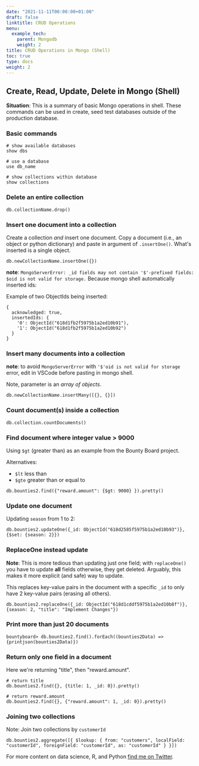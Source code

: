 ```yaml
---
date: "2021-11-11T00:00:00+01:00"
draft: false
linktitle: CRUD Operations
menu:
  example_tech:
    parent: Mongodb
    weight: 2
title: CRUD Operations in Mongo (Shell)
toc: true
type: docs
weight: 2
---
```


## Create, Read, Update, Delete in Mongo (Shell)

**Situation**: This is a summary of basic Mongo operations in shell. These commands can be used in create, seed test databases outside of the production database.

### Basic commands

```{python}
# show available databases
show dbs

# use a database
use db_name

# show collections within database
show collections
```

### Delete an entire collection

```{python}
db.collectionName.drop()
```

### Insert one document into a collection

Create a collection *and* insert one document. Copy a document (i.e., an object or python dictionary) and paste in argument of `.insertOne()`. What's inserted is a single object.

```{python}
db.newCollectionName.insertOne({})
```

**note**: `MongoServerError: _id fields may not contain '$'-prefixed fields: $oid is not valid for storage.` Because mongo shell automatically inserted ids:

Example of two ObjectIds being inserted:
```{python}
{
  acknowledged: true,
  insertedIds: {
    '0': ObjectId("618d1fb2f5975b1a2ed10b91"),
    '1': ObjectId("618d1fb2f5975b1a2ed10b92")
  }
}
```



### Insert many documents into a collection

**note**: to avoid `MongoServerError` with `'$'oid is not valid for storage` error, edit in VSCode before pasting in mongo shell.

Note, parameter is an *array of objects*.

```{python}
db.newCollectionName.insertMany([{}, {}])
```

### Count document(s) inside a collection

```{python}
db.collection.countDocuments()
```

### Find document where integer value > 9000

Using `$gt` (greater than) as an example from the Bounty Board project. 

Alternatives:
- `$lt` less than
- `$gte` greater than or equal to

```{python}
db.bounties2.find({"reward.amount": {$gt: 9000} }).pretty()
```

### Update one document

Updating `season` from 1 to 2:

```{python}
db.bounties2.updateOne({_id: ObjectId("618d2585f5975b1a2ed10b93")}, {$set: {season: 2}})
```

### ReplaceOne instead update

**Note**: This is more tedious than updating just one field; with `replaceOne()` you have to update **all** fields otherwise, they get deleted. Arguably, this makes it more explicit (and safe) way to update.

This replaces key-value pairs in the document with a specific `_id` to only have 2 key-value pairs (erasing all others).

```{python}
db.bounties2.replaceOne({_id: ObjectId("618d1cddf5975b1a2ed10b8f")}, {season: 2, "title": "Implement Changes"})
```
### Print more than just 20 documents

```{python}
bountyboard> db.bounties2.find().forEach((bounties2Data) => {printjson(bounties2Data)})
```

### Return only one field in a document

Here we're returning "title", then "reward.amount".

```{python}
# return title
db.bounties2.find({}, {title: 1, _id: 0}).pretty()

# return reward.amount
db.bounties2.find({}, {"reward.amount": 1, _id: 0}).pretty()
```

### Joining two collections

Note: Join two collections by `customerId`

```{python}
db.bounties2.aggregate([{ $lookup: { from: "customers", localField: "customerId", foreignField: "customerId", as: "customerId" } }])
```

For more content on data science, R, and Python [find me on Twitter](https://twitter.com/paulapivat).